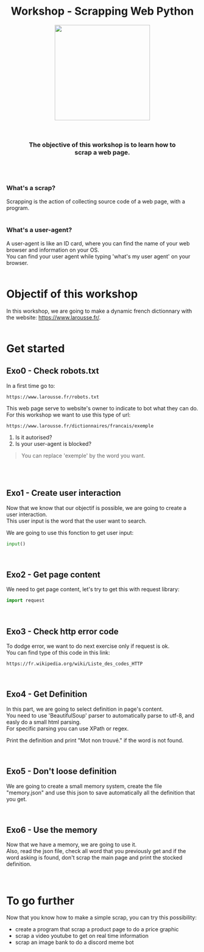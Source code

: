 <h1 align="center">
    Workshop - Scrapping Web Python
</h1>

<p align="center">
    <img width="250" height="250" src="https://cdn4.iconfinder.com/data/icons/emoji-2-5/64/_robot_emoticons_smiley-512.png">
</p>
<br>

<h3 align="center">
    The objective of this workshop is to learn how to <br> scrap a web page.
</h3>
<br><br>

### **What's a scrap?**
Scrapping is the action of collecting source code of a web page, with a program.
<br><br>

### **What's a user-agent?**
A user-agent is like an ID card, where you can find the name of your web browser and information on your OS.<br>
You can find your user agent while typing 'what's my user agent' on your browser.
<br><br>

# **Objectif of this workshop**
In this workshop, we are going to make a dynamic french dictionnary with the website: https://www.larousse.fr/.
<br><br>

# **Get started**

## **Exo0 - Check robots.txt**
In a first time go to:
```
https://www.larousse.fr/robots.txt
```
This web page serve to website's owner to indicate to bot what they can do.
For this workshop we want to use this type of url:
```
https://www.larousse.fr/dictionnaires/francais/exemple
```
1. Is it autorised?
2. Is your user-agent is blocked?

> You can replace 'exemple' by the word you want.

<br><br>

## **Exo1 - Create user interaction**
Now that we know that our objectif is possible, we are going to create a user interaction.<br>
This user input is the word that the user want to search.

We are going to use this fonction to get user input:
```python
input()
```

<br>

## **Exo2 - Get page content**
We need to get page content, let's try to get this with request library:
```python
import request
```

<br>

## **Exo3 - Check http error code**
To dodge error, we want to do next exercise only if request is ok.<br>
You can find type of this code in this link:
```
https://fr.wikipedia.org/wiki/Liste_des_codes_HTTP
```

<br>

## **Exo4 - Get Definition**
In this part, we are going to select definition in page's content.<br>
You need to use 'BeautifulSoup' parser to automatically parse to utf-8, and easly do a small html parsing.<br>
For specific parsing you can use XPath or regex.

Print the definition and print "Mot non trouvé." if the word is not found.

<br>

## **Exo5 - Don't loose definition**
We are going to create a small memory system, create the file "memory.json" and use this json to save automatically all the definition that you get. <br>

<br>

## **Exo6 - Use the memory**
Now that we have a memory, we are going to use it.<br>
Also, read the json file, check all word that you previously get and if the word asking is found, don't scrap the main page and print the stocked definition.

<br>

# **To go further**
Now that you know how to make a simple scrap, you can try this possibility:
- create a program that scrap a product page to do a price graphic
- scrap a video youtube to get on real time information
- scrap an image bank to do a discord meme bot
